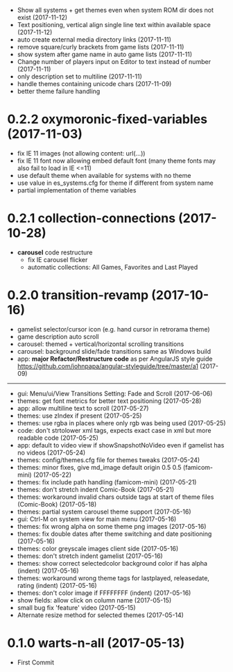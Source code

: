 <a name="0.2.2"></a>
- Show all systems + get themes even when system ROM dir does not exist (2017-11-12)
- Text positioning, vertical align single line text within available space (2017-11-12)
- auto create external media directory links (2017-11-11)
- remove square/curly brackets from game lists (2017-11-11)
- show system after game name in auto game lists (2017-11-11)
- Change number of players input on Editor to text instead of number (2017-11-11)
- only description set to multiline (2017-11-11)
- handle themes containing unicode chars (2017-11-09)
- better theme failure handling

# 0.2.2 oxymoronic-fixed-variables (2017-11-03)
- fix IE 11 images (not allowing content: url(...))
- fix IE 11 font now allowing embed default font (many theme fonts may also fail to load in IE <=11)
- use default theme when available for systems with no theme
- use value in es_systems.cfg for theme if different from system name
- partial implementation of theme variables

<a name="0.2.1"></a>
# 0.2.1 collection-connections (2017-10-28)
- **carousel** code restructure
  - fix IE carousel flicker
  - automatic collections: All Games, Favorites and Last Played

<a name="0.2.0"></a>
# 0.2.0 transition-revamp (2017-10-16)
- gamelist selector/cursor icon (e.g. hand cursor in retrorama theme)
- game description auto scroll
- carousel: themed + vertical/horizontal scrolling transitions
- carousel: background slide/fade transitions same as Windows build
- app: **major Refactor/Restructure code** as per AngularJS style guide https://github.com/johnpapa/angular-styleguide/tree/master/a1 (2017-09)


----

<a name="0.1.1"></a>
- gui: Menu/ui/View Transitions Setting: Fade and Scroll (2017-06-06)
- themes: get font metrics for better text positioning (2017-05-28)
- app: allow multiline text to scroll (2017-05-27)
- themes: use zIndex if present (2017-05-25)
- themes: use rgba in places where only rgb was being used (2017-05-25)
- code: don't strtolower xml tags, expects exact case in xml but more readable code (2017-05-25)
- app: default to video view if showSnapshotNoVideo even if gamelist has no videos (2017-05-24)
- themes: config/themes.cfg file for themes tweaks (2017-05-24)
- themes: minor fixes, give md_image default origin 0.5 0.5  (famicom-mini) (2017-05-22)
- themes: fix include path handling (famicom-mini) (2017-05-21)
- themes: don't stretch indent Comic-Book (2017-05-21)
- themes: workaround invalid chars outside tags at start of theme files (Comic-Book) (2017-05-18)
- themes: partial system carousel theme support (2017-05-16)
- gui: Ctrl-M on system view for main menu (2017-05-16)
- themes: fix wrong alpha on some theme png images (2017-05-16)
- themes: fix double dates after theme switching and date positioning (2017-05-16)
- themes: color greyscale images client side (2017-05-16)
- themes: don't stretch indent gamelist (2017-05-16)
- themes: show correct selectedcolor background color if has alpha (indent) (2017-05-16)
- themes: workaround wrong theme tags for lastplayed, releasedate, rating (indent) (2017-05-16)
- themes: don't color image if FFFFFFFF (indent) (2017-05-16)
- show fields: allow click on column name (2017-05-15)
- small bug fix 'feature' video (2017-05-15)
- Alternate resize method for selected themes (2017-05-14)

<a name="0.1.0"></a>
# 0.1.0 warts-n-all (2017-05-13)

- First Commit

